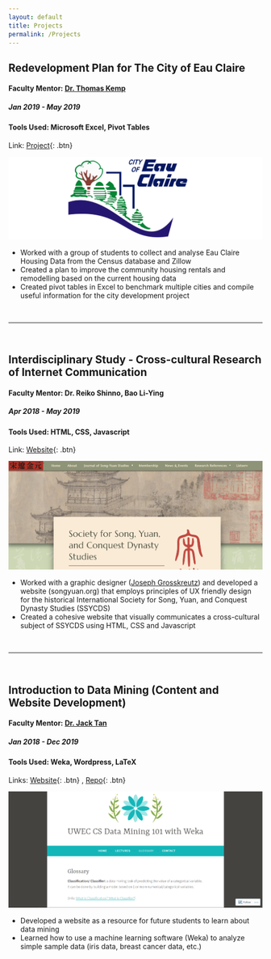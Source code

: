 ```yaml
---
layout: default
title: Projects
permalink: /Projects
---
```


## Redevelopment Plan for The City of Eau Claire
#### Faculty Mentor: [Dr. Thomas Kemp](https://www.facebook.com/KempsEconChannel/)
##### *Jan 2019 - May 2019*
#### Tools Used: Microsoft Excel, Pivot Tables
Link: [Project](https://drive.google.com/open?id=1vggrBelOpNQEXbdxcE_rfnWsDoMSmM_1){: .btn} 

![Redevelopment Plan for The City of Eau Claire](/assets/econ491-eau-claire-redevelopment.png)

* Worked with a group of students to collect and analyse Eau Claire Housing Data from the Census database and Zillow
* Created a plan to improve the community housing rentals and remodelling based on the current housing data
* Created pivot tables in Excel to benchmark multiple cities and compile useful information for the city development project

&nbsp;

---

&nbsp;

## Interdisciplinary Study - Cross-cultural Research of Internet Communication
#### Faculty Mentor: Dr. Reiko Shinno, Bao Li-Ying
##### *Apr 2018 - May 2019*
#### Tools Used: HTML, CSS, Javascript
Link: [Website](http://www.songyuan.org/){: .btn} 

![Interdisciplinary Study - Cross-cultural Research of Internet Communication](/assets/songyuan.PNG)

* Worked with a graphic designer ([Joseph Grosskreutz](https://www.linkedin.com/in/josephgrosskreutz/)) and developed a website (songyuan.org) that employs principles of UX friendly design for the historical International Society for Song, Yuan, and Conquest Dynasty Studies (SSYCDS)
* Created a cohesive website that visually communicates a cross-cultural subject of SSYCDS using HTML, CSS and Javascript

&nbsp;

---

&nbsp;

## Introduction to Data Mining (Content and Website Development) 
#### Faculty Mentor: [Dr. Jack Tan](https://cs.uwec.edu/~tan/)
##### *Jan 2018 - Dec 2019*
#### Tools Used: Weka, Wordpress, LaTeX
Links: [Website](https://uweccsdatamining101weka.wordpress.com/){: .btn} , [Repo](https://github.com/foongminwong/cs399_datamining_notes){: .btn}


![Introduction to Data Mining](/assets/data-mining-101.PNG)

* Developed a website as a resource for future students to learn about data mining
* Learned how to use a machine learning software (Weka) to analyze simple sample data (iris data, breast cancer data, etc.)

